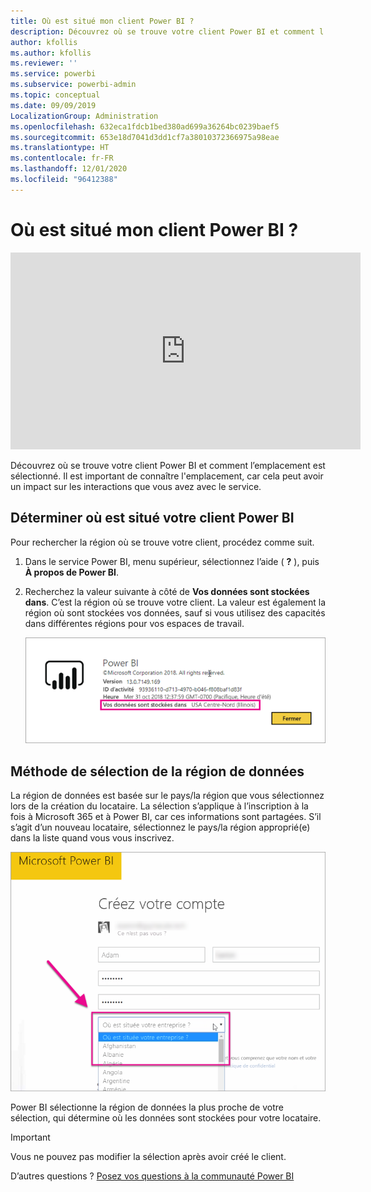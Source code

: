 ```yaml
---
title: Où est situé mon client Power BI ?
description: Découvrez où se trouve votre client Power BI et comment l’emplacement est sélectionné. Il est important de le savoir, car cela peut affecter les interactions avec le service.
author: kfollis
ms.author: kfollis
ms.reviewer: ''
ms.service: powerbi
ms.subservice: powerbi-admin
ms.topic: conceptual
ms.date: 09/09/2019
LocalizationGroup: Administration
ms.openlocfilehash: 632eca1fdcb1bed380ad699a36264bc0239baef5
ms.sourcegitcommit: 653e18d7041d3dd1cf7a38010372366975a98eae
ms.translationtype: HT
ms.contentlocale: fr-FR
ms.lasthandoff: 12/01/2020
ms.locfileid: "96412388"
---
```

# <a name="where-is-my-power-bi-tenant-located"></a>Où est situé mon client Power BI ?

<iframe width="560" height="315" src="https://www.youtube.com/embed/0fOxaHJPvdM?showinfo=0" frameborder="0" allowfullscreen></iframe>

Découvrez où se trouve votre client Power BI et comment l’emplacement est sélectionné. Il est important de connaître l'emplacement, car cela peut avoir un impact sur les interactions que vous avez avec le service.

## <a name="how-to-determine-where-your-power-bi-tenant-is-located"></a>Déterminer où est situé votre client Power BI

Pour rechercher la région où se trouve votre client, procédez comme suit.

1. Dans le service Power BI, menu supérieur, sélectionnez l’aide ( **?** ), puis **À propos de Power BI**.

1. Recherchez la valeur suivante à côté de **Vos données sont stockées dans**. C’est la région où se trouve votre client. La valeur est également la région où sont stockées vos données, sauf si vous utilisez des capacités dans différentes régions pour vos espaces de travail.

    ![Région de données](media/service-admin-where-is-my-tenant-located/power-bi-data-region.png)

## <a name="how-the-data-region-is-selected"></a>Méthode de sélection de la région de données

La région de données est basée sur le pays/la région que vous sélectionnez lors de la création du locataire. La sélection s’applique à l’inscription à la fois à Microsoft 365 et à Power BI, car ces informations sont partagées. S’il s’agit d’un nouveau locataire, sélectionnez le pays/la région approprié(e) dans la liste quand vous vous inscrivez.

![Sélection du pays](media/service-admin-where-is-my-tenant-located/sign-up-country-selection.png)

Power BI sélectionne la région de données la plus proche de votre sélection, qui détermine où les données sont stockées pour votre locataire.

> [!IMPORTANT]
> Vous ne pouvez pas modifier la sélection après avoir créé le client.

D’autres questions ? [Posez vos questions à la communauté Power BI](https://community.powerbi.com/)
